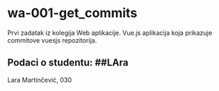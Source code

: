 # wa-001-get_commits

Prvi zadatak iz kolegija Web aplikacije.
Vue.js aplikacija koja prikazuje commitove vuesjs repozitorija.

## Podaci o studentu: ##LAra

Lara Martinčević, 030
